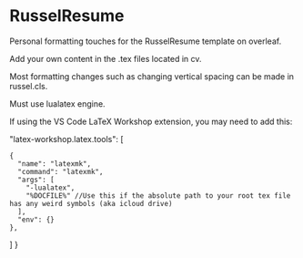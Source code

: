 # RusselResume
Personal formatting touches for the RusselResume template on overleaf. 

Add your own content in the .tex files located in cv. 

Most formatting changes such as changing vertical spacing can be made in russel.cls.

Must use lualatex engine.

If using the VS Code LaTeX Workshop extension, you may need to add this:

  "latex-workshop.latex.tools": [

    {
      "name": "latexmk",
      "command": "latexmk",
      "args": [
        "-lualatex",
        "%DOCFILE%" //Use this if the absolute path to your root tex file has any weird symbols (aka icloud drive)
      ],
      "env": {}
    },
  ]
  }
 
